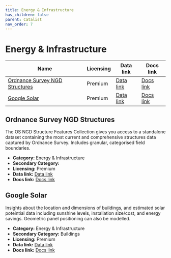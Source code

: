 ```yaml
---
title: Energy & Infrastructure
has_children: false
parent: Catalist
nav_order: 7
---
```


# Energy & Infrastructure

| Name                                                              | Licensing | Data link                                                                          | Docs link                                                                    |
| ----------------------------------------------------------------- | --------- | ---------------------------------------------------------------------------------- | ---------------------------------------------------------------------------- |
| [Ordnance Survey NGD Structures](#ordnance-survey-ngd-structures) | Premium   | [Data link](https://osdatahub.os.uk/)                                              | [Docs link](https://docs.os.uk/osngd/data-structure/structures)              |
| [Google Solar](#google-solar)                                     | Premium   | [Data link](https://developers.google.com/maps/documentation/solar/reference/rest) | [Docs link](https://developers.google.com/maps/documentation/solar/overview) |

## Ordnance Survey NGD Structures

The OS NGD Structure Features Collection gives you access to a standalone dataset containing the most current and comprehensive structures data captured by Ordnance Survey. Includes granular, categorised field boundaries.

- **Category:** Energy & Infrastructure
- **Secondary Category:** 
- **Licensing:** Premium
- **Data link:** [Data link](https://osdatahub.os.uk/)
- **Docs link:** [Docs link](https://docs.os.uk/osngd/data-structure/structures)



## Google Solar

Insights about the location and dimensions of buildings, and estimated solar poteintial data including sunshine levels, installation size/cost, and energy savings. Geometric panel positioning can also be modelled.

- **Category:** Energy & Infrastructure
- **Secondary Category:** Buildings
- **Licensing:** Premium
- **Data link:** [Data link](https://developers.google.com/maps/documentation/solar/reference/rest)
- **Docs link:** [Docs link](https://developers.google.com/maps/documentation/solar/overview)
